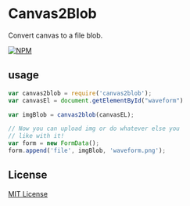 # Canvas2Blob

Convert canvas to a file blob.

[![NPM](https://nodei.co/npm/canvas2blob.png?downloads=true)](https://npmjs.com/package/canvas2blob)

## usage

``` javascript
var canvas2blob = require('canvas2blob');
var canvasEl = document.getElementById("waveform")

var imgBlob = canvas2blob(canvasEL);

// Now you can upload img or do whatever else you
// like with it!
var form = new FormData();
form.append('file', imgBlob, 'waveform.png');

```

## License
[MIT License](https://raw.githubusercontent.com/meandavejustice/canvas2blob/master/LICENSE)
